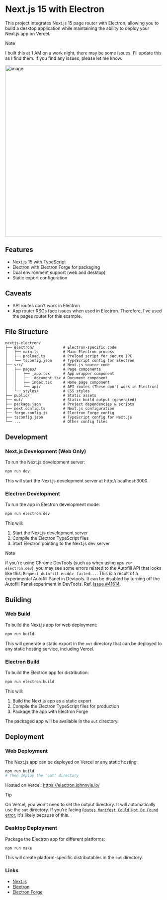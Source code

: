 # Next.js 15 with Electron

This project integrates Next.js 15 page router with Electron, allowing you to build a desktop application while maintaining the ability to deploy your Next.js app on Vercel.

> [!NOTE]
> I built this at 1 AM on a work night, there may be some issues. I'll update this as I find them. If you find any issues, please let me know.

<img width="550" alt="image" src="https://github.com/user-attachments/assets/ade05347-f4e1-4f38-a267-e2f971329ca3" />

## Features

- Next.js 15 with TypeScript
- Electron with Electron Forge for packaging
- Dual environment support (web and desktop)
- Static export configuration

## Caveats

- API routes don't work in Electron
- App router RSCs face issues when used in Electron. Therefore, I've used the pages router for this example.

## File Structure

```
nextjs-electron/
├── electron/             # Electron-specific code
│   ├── main.ts           # Main Electron process
│   ├── preload.ts        # Preload script for secure IPC
│   └── tsconfig.json     # TypeScript config for Electron
├── src/                  # Next.js source code
│   ├── pages/            # Page components
│   │   ├── _app.tsx      # App wrapper component
│   │   ├── _document.tsx # Document component
│   │   ├── index.tsx     # Home page component
│   │   └── api/          # API routes (These don't work in Electron)
│   └── styles/           # CSS styles
├── public/               # Static assets
├── out/                  # Static build output (generated)
├── package.json          # Project dependencies & scripts
├── next.config.ts        # Next.js configuration
├── forge.config.js       # Electron Forge config
├── tsconfig.json         # TypeScript config for Next.js
└── ...                   # Other config files
```

## Development

### Next.js Development (Web Only)

To run the Next.js development server:

```bash
npm run dev
```

This will start the Next.js development server at http://localhost:3000.

### Electron Development

To run the app in Electron development mode:

```bash
npm run electron:dev
```

This will:

1. Start the Next.js development server
2. Compile the Electron TypeScript files
3. Start Electron pointing to the Next.js dev server

> [!NOTE]
> If you're using Chrome DevTools (such as when using `npm run electron:dev`), you may see some errors related to the Autofill API that looks like this: `Request Autofill.enable failed...`. This is a result of a experimental Autofill Panel in Devtools. It can be disabled by turning off the Autofill Panel experiment in DevTools. Ref. [Issue #41614](https://github.com/electron/electron/issues/41614).

## Building

### Web Build

To build the Next.js app for web deployment:

```bash
npm run build
```

This will generate a static export in the `out` directory that can be deployed to any static hosting service, including Vercel.

### Electron Build

To build the Electron app for distribution:

```bash
npm run electron:build
```

This will:

1. Build the Next.js app as a static export
2. Compile the Electron TypeScript files for production
3. Package the app with Electron Forge

The packaged app will be available in the `out` directory.

## Deployment

### Web Deployment

The Next.js app can be deployed on Vercel or any static hosting:

```bash
npm run build
# Then deploy the 'out' directory
```

Hosted on Vercel: https://electron.johnnyle.io/

> [!TIP]
> On Vercel, you won't need to set the output directory. It will automatically use the `out` directory. If you're facing [`Routes Manifest Could Not Be Found` error](https://github.com/vercel/vercel/blob/main/errors/now-next-routes-manifest.md), it's likely because of this.

### Desktop Deployment

Package the Electron app for different platforms:

```bash
npm run make
```

This will create platform-specific distributables in the `out` directory.

### Links

- [Next.js](https://nextjs.org/)
- [Electron](https://www.electronjs.org/)
- [Electron Forge](https://www.electronforge.io/)
